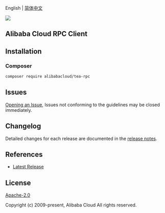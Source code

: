 English | [简体中文](README-CN.md)

![](https://aliyunsdk-pages.alicdn.com/icons/AlibabaCloud.svg)

## Alibaba Cloud RPC Client

## Installation

### Composer

```bash
composer require alibabacloud/tea-rpc
```

## Issues

[Opening an Issue](https://github.com/aliyun/tea-rpc/issues/new), Issues not conforming to the guidelines may be closed immediately.

## Changelog

Detailed changes for each release are documented in the [release notes](./ChangeLog.txt).

## References

* [Latest Release](https://github.com/aliyun/tea-rpc)

## License

[Apache-2.0](http://www.apache.org/licenses/LICENSE-2.0)

Copyright (c) 2009-present, Alibaba Cloud All rights reserved.
